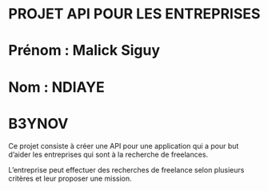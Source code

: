 # PROJET API POUR LES ENTREPRISES

# Prénom : Malick Siguy

# Nom : NDIAYE

# B3YNOV

Ce projet consiste à créer une API pour une application qui a pour but d’aider les entreprises qui sont à la recherche de freelances.

L’entreprise peut effectuer des recherches de freelance selon plusieurs critères et leur proposer une mission.
